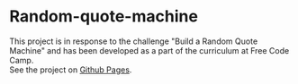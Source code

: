 # Random-quote-machine
This project is in response to the challenge "Build a Random Quote Machine" and has been developed as a part of the curriculum at Free Code Camp.
<br />
See the project on [ Github Pages](https://Hacking-NASSA-with-HTML.github.io/Random-quote-machine).
